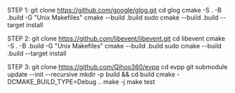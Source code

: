 STEP 1:
git clone https://github.com/google/glog.git
cd glog
cmake -S . -B .build -G "Unix Makefiles"
cmake --build .build
sudo cmake --build .build --target install

STEP 2:
git clone https://github.com/libevent/libevent.git
cd libevent
cmake -S . -B .build -G "Unix Makefiles"
cmake --build .build
sudo cmake --build .build --target install

STEP 3:
git clone https://github.com/Qihoo360/evpp
cd evpp
git submodule update --init --recursive
mkdir -p build && cd build
cmake -DCMAKE_BUILD_TYPE=Debug ..
make -j
make test